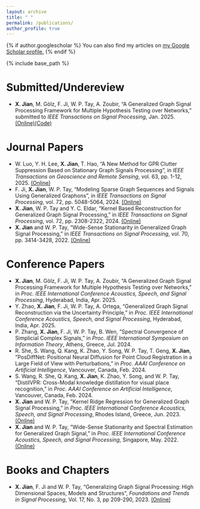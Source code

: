 ```yaml
---
layout: archive
title: " "
permalink: /publications/
author_profile: true
---
```


{% if author.googlescholar %}
  You can also find my articles on <u><a href="{{author.googlescholar}}">my Google Scholar profile</a>.</u>
{% endif %}

{% include base_path %}

Submitted/Undereview
======
* **X. Jian**, M. Gölz, F. Ji, W. P. Tay, A. Zoubir, “A Generalized Graph Signal Processing Framework for Multiple Hypothesis Testing over Networks,” submitted to _IEEE Transactions on Signal Processing_, Jan. 2025. [(Online)](https://arxiv.org/abs/2408.03142)[(Code)](https://github.com/xcjian/GGSP-detection)

Journal Papers
======
* W. Luo, Y. H. Lee, **X. Jian**, T. Hao, “A New Method for GPR Clutter Suppression Based on Stationary Graph Signals Processing”, in _IEEE Transactions on Geoscience and Remote Sensing_, vol. 63, pp. 1-12, 2025. [(Online)](https://ieeexplore.ieee.org/abstract/document/10793090)
* F. Ji, **X. Jian**, W. P. Tay, “Modeling Sparse Graph Sequences and Signals Using Generalized Graphons”, in _IEEE Transactions on Signal Processing_, vol. 72, pp. 5048-5064, 2024. [(Online)](https://ieeexplore.ieee.org/abstract/document/10726916)
* **X. Jian**, W. P. Tay and Y. C. Eldar, “Kernel Based Reconstruction for Generalized Graph Signal Processing,” in _IEEE Transactions on Signal Processing_, vol. 72, pp. 2308-2322, 2024. [(Online)](https://ieeexplore.ieee.org/abstract/document/10510405)
* **X. Jian** and W. P. Tay, “Wide-Sense Stationarity in Generalized Graph Signal Processing,” in _IEEE Transactions on Signal Processing_, vol. 70, pp. 3414-3428, 2022. [(Online)](https://ieeexplore.ieee.org/abstract/document/9802780)

Conference Papers
======
* **X. Jian**, M. Gölz, F. Ji, W. P. Tay, A. Zoubir, “A Generalized Graph Signal Processing Framework for Multiple Hypothesis Testing over Networks,” in _Proc. IEEE International Conference Acoustics, Speech, and Signal Processing_, Hyderabad, India, Apr. 2025.
* Y. Zhao, **X. Jian**, F. Ji, W. P. Tay, A. Ortega, “Generalized Graph Signal Reconstruction via the Uncertainty Principle,” in _Proc. IEEE International Conference Acoustics, Speech, and Signal Processing_, Hyderabad, India, Apr. 2025.
* P. Zhang, **X. Jian**, F. Ji, W. P. Tay, B. Wen, ”Spectral Convergence of Simplicial Complex Signals,” in _Proc. IEEE International Symposium on Information Theory_, Athens, Greece, Jul. 2024.
* R. She, S. Wang, Q. Kang, K. Zhao, Y. Song, W. P. Tay, T. Geng, **X. Jian**, ”PosDiffNet: Positional Neural Diffusion for Point Cloud Registration in a Large Field of View with Perturbations,” in _Proc. AAAI Conference on Artificial Intelligence_, Vancouver, Canada, Feb. 2024.
* S. Wang, R. She, Q. Kang, **X. Jian**, K. Zhao, Y. Song, and W. P. Tay, “DistilVPR: Cross-Modal knowledge distillation for visual place recognition,” in _Proc. AAAI Conference on Artificial Intelligence_, Vancouver, Canada, Feb. 2024.
* **X. Jian** and W. P. Tay, ”Kernel Ridge Regression for Generalized Graph Signal Processing,” in _Proc. IEEE International Conference Acoustics, Speech, and Signal Processing_, Rhodes Island, Greece, Jun. 2023. [(Online)](https://ieeexplore.ieee.org/abstract/document/10096767)
* **X. Jian** and W. P. Tay, ”Wide-Sense Stationarity and Spectral Estimation for Generalized Graph Signal,” in _Proc. IEEE International Conference Acoustics, Speech, and Signal Processing_, Singapore, May. 2022. [(Online)](https://ieeexplore.ieee.org/abstract/document/9747273)

Books and Chapters
======
* **X. Jian**, F. Ji and W. P. Tay, “Generalizing Graph Signal Processing: High Dimensional Spaces, Models and Structures”, _Foundations and Trends in Signal Processing_, Vol. 17, No. 3, pp 209-290, 2023. [(Online)](https://www.nowpublishers.com/article/Details/SIG-119)
